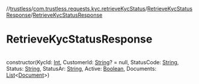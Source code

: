 //[trustless](../../../index.md)/[com.trustless.requests.kyc.retrieveKycStatus](../index.md)/[RetrieveKycStatusResponse](index.md)/[RetrieveKycStatusResponse](-retrieve-kyc-status-response.md)

# RetrieveKycStatusResponse

\
constructor(KycId: [Int](https://kotlinlang.org/api/latest/jvm/stdlib/kotlin/-int/index.html), CustomerId: [String](https://kotlinlang.org/api/latest/jvm/stdlib/kotlin/-string/index.html)? = null, StatusCode: [String](https://kotlinlang.org/api/latest/jvm/stdlib/kotlin/-string/index.html), Status: [String](https://kotlinlang.org/api/latest/jvm/stdlib/kotlin/-string/index.html), StatusAr: [String](https://kotlinlang.org/api/latest/jvm/stdlib/kotlin/-string/index.html), Active: [Boolean](https://kotlinlang.org/api/latest/jvm/stdlib/kotlin/-boolean/index.html), Documents: [List](https://kotlinlang.org/api/latest/jvm/stdlib/kotlin.collections/-list/index.html)&lt;[Document](../-document/index.md)&gt;)

